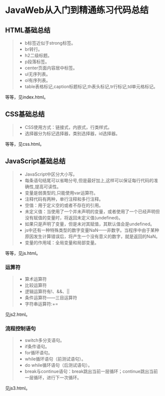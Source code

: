 # JavaWeb从入门到精通练习代码总结

## HTML基础总结

> * b标签近似于strong标签。
> *	br转行。
> *	h2二级标题。
> *	p段落标签。
> *	center页面内容居中标签。
> *	ul无序列表。
> *	ol有序列表。
> *	table表格标记,caption标题标记,th表头标记,tr行标记,td单元格标记。

等等，见index.html。

## CSS基础总结

> * CSS使用方式：链接式，内嵌式，行类样式。
> * 选择器分为标记选择器，类别选择器，id选择器。

等等，见css.html。

## JavaScript基础总结

> * JavaScript中区分大小写。
> * 每条语句结尾可以省略分号,但是最好加上,这样可以保证每行代码的准确性,提高可读性。
> * 变量是弱类型的,只能使用var运算符。
> * 注释代码有两种，单行注释和多行注释。
> * 空值：用于定义空的或者不存在的引用。
> * 未定义值：当使用了一个并未声明的变量，或者使用了一个已经声明但没有赋值的变量时，将返回未定义值(undefined)。
> * 如果只是声明了变量，但是未对其赋值，其默认值会是undefined。
> * js中还有一种特殊类型的数字变量NaN——非数字。当程序中由于某种原因发生计算错误后，将产生一个没有意义的数字，就是返回的NaN。
> * 变量的作用域：全局变量和局部变量。

等等，见js.html。

### 运算符
> * 算术运算符
> * 比较运算符
> * 逻辑运算符有!、&&、||
> * 条件运算符——三目运算符
> * 字符串运算符:+=

见js2.html。

### 流程控制语句

> * switch多分支语句。
> * if条件语句。
> * for循环语句。
> * while循环语句（前测试语句）。
> * do while循环语句（后测试语句）。
> * break与continue语句：break跳出当前一层循环；continue跳出当前一层循环，进行下一次循环。

见js3.html。
